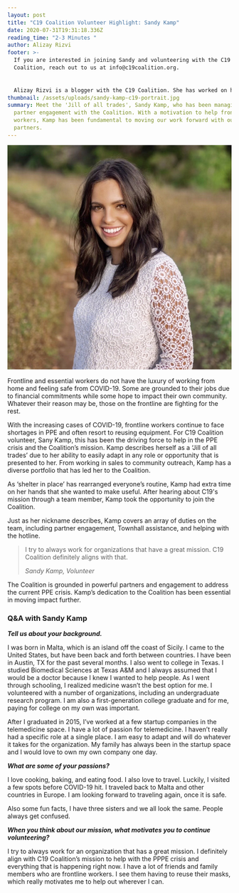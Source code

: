 ```yaml
---
layout: post
title: "C19 Coalition Volunteer Highlight: Sandy Kamp"
date: 2020-07-31T19:31:18.336Z
reading_time: "2-3 Minutes "
author: Alizay Rizvi
footer: >-
  If you are interested in joining Sandy and volunteering with the C19
  Coalition, reach out to us at info@c19coalition.org.


  Alizay Rizvi is a blogger with the C19 Coalition. She has worked on health equity programs, including at the American Heart Association, to increase diversity in the health and social justice sector and aid in finding solutions to lessen health disparities and inequities in the United States. As a young professional, she is passionate about educating and empowering her generation to become agents of change. You can find her on [LinkedIn](https://www.linkedin.com/in/alizayrizvi/).
thumbnail: /assets/uploads/sandy-kamp-c19-portrait.jpg
summary: Meet the 'Jill of all trades', Sandy Kamp, who has been managing
  partner engagement with the Coalition. With a motivation to help frontline
  workers, Kamp has been fundamental to moving our work forward with our
  partners.
---
```

![Sandy Kamp portrait](/assets/uploads/sandy-kamp-c19-portrait.jpg#portrait)

Frontline and essential workers do not have the luxury of working from home and feeling safe from COVID-19. Some are grounded to their jobs due to financial commitments while some hope to impact their own community. Whatever their reason may be, those on the frontline are fighting for the rest.

With the increasing cases of COVID-19, frontline workers continue to face shortages in PPE and often resort to reusing equipment. For C19 Coalition volunteer, Sany Kamp, this has been the driving force to help in the PPE crisis and the Coalition’s mission. Kamp describes herself as a ‘Jill of all trades’ due to her ability to easily adapt in any role or opportunity that is presented to her. From working in sales to community outreach, Kamp has a diverse portfolio that has led her to the Coalition.

As ‘shelter in place’ has rearranged everyone’s routine, Kamp had extra time on her hands that she wanted to make useful. After hearing about C19's mission through a team member, Kamp took the opportunity to join the Coalition.

Just as her nickname describes, Kamp covers an array of duties on the team, including partner engagement, Townhall assistance, and helping with the hotline.

> I try to always work for organizations that have a great mission. C19 Coalition definitely aligns with that.
>
> <cite> Sandy Kamp, Volunteer </cite> 

The Coalition is grounded in powerful partners and engagement to address the current PPE crisis. Kamp’s dedication to the Coalition has been essential in moving impact further.

### Q&A with Sandy Kamp

***Tell us about your background.***

I was born in Malta, which is an island off the coast of Sicily. I came to the United States, but have been back and forth between countries. I have been in Austin, TX for the past several months. I also went to college in Texas. I studied Biomedical Sciences at Texas A&M and I always assumed that I would be a doctor because I knew I wanted to help people. As I went through schooling, I realized medicine wasn’t the best option for me. I volunteered with a number of organizations, including an undergraduate research program. I am also a first-generation college graduate and for me, paying for college on my own was important. 

After I graduated in 2015, I’ve worked at a few startup companies in the telemedicine space. I have a lot of passion for telemedicine. I haven’t really had a specific role at a single place. I am easy to adapt and will do whatever it takes for the organization. My family has always been in the startup space and I would love to own my own company one day.

***What are some of your passions?***

I love cooking, baking, and eating food. I also love to travel. Luckily, I visited a few spots before COVID-19 hit. I traveled back to Malta and other countries in Europe. I am looking forward to traveling again, once it is safe.

Also some fun facts, I have three sisters and we all look the same. People always get confused.

***When you think about our mission, what motivates you to continue volunteering?***

I try to always work for an organization that has a great mission. I definitely align with C19 Coalition’s mission to help with the PPPE crisis and everything that is happening right now. I have a lot of friends and family members who are frontline workers. I see them having to reuse their masks, which really motivates me to help out wherever I can.